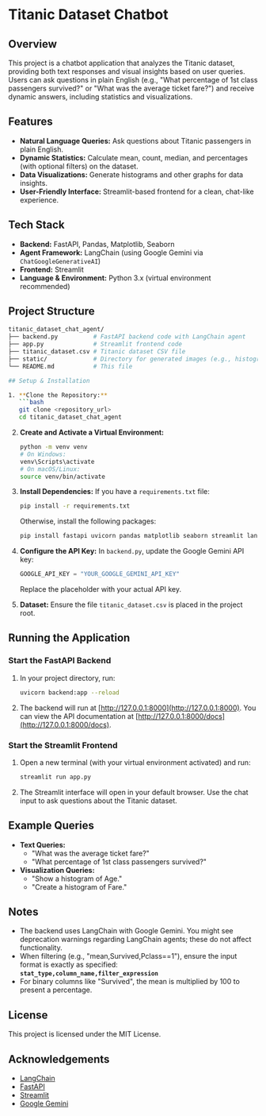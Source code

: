 # Titanic Dataset Chatbot

## Overview
This project is a chatbot application that analyzes the Titanic dataset, providing both text responses and visual insights based on user queries. Users can ask questions in plain English (e.g., "What percentage of 1st class passengers survived?" or "What was the average ticket fare?") and receive dynamic answers, including statistics and visualizations.

## Features
- **Natural Language Queries:** Ask questions about Titanic passengers in plain English.
- **Dynamic Statistics:** Calculate mean, count, median, and percentages (with optional filters) on the dataset.
- **Data Visualizations:** Generate histograms and other graphs for data insights.
- **User-Friendly Interface:** Streamlit-based frontend for a clean, chat-like experience.

## Tech Stack
- **Backend:** FastAPI, Pandas, Matplotlib, Seaborn
- **Agent Framework:** LangChain (using Google Gemini via `ChatGoogleGenerativeAI`)
- **Frontend:** Streamlit
- **Language & Environment:** Python 3.x (virtual environment recommended)

## Project Structure
```bash
titanic_dataset_chat_agent/
├── backend.py          # FastAPI backend code with LangChain agent
├── app.py              # Streamlit frontend code
├── titanic_dataset.csv # Titanic dataset CSV file
├── static/             # Directory for generated images (e.g., histograms)
└── README.md           # This file

## Setup & Installation

1. **Clone the Repository:**
   ```bash
   git clone <repository_url>
   cd titanic_dataset_chat_agent
   ```

2. **Create and Activate a Virtual Environment:**
   ```bash
   python -m venv venv
   # On Windows:
   venv\Scripts\activate
   # On macOS/Linux:
   source venv/bin/activate
   ```

3. **Install Dependencies:**
   If you have a `requirements.txt` file:
   ```bash
   pip install -r requirements.txt
   ```
   Otherwise, install the following packages:
   ```bash
   pip install fastapi uvicorn pandas matplotlib seaborn streamlit langchain langchain_google_genai pydantic
   ```

4. **Configure the API Key:**
   In `backend.py`, update the Google Gemini API key:
   ```python
   GOOGLE_API_KEY = "YOUR_GOOGLE_GEMINI_API_KEY"
   ```
   Replace the placeholder with your actual API key.

5. **Dataset:**
   Ensure the file `titanic_dataset.csv` is placed in the project root.

## Running the Application

### Start the FastAPI Backend
1. In your project directory, run:
   ```bash
   uvicorn backend:app --reload
   ```
2. The backend will run at [http://127.0.0.1:8000](http://127.0.0.1:8000). You can view the API documentation at [http://127.0.0.1:8000/docs](http://127.0.0.1:8000/docs).

### Start the Streamlit Frontend
1. Open a new terminal (with your virtual environment activated) and run:
   ```bash
   streamlit run app.py
   ```
2. The Streamlit interface will open in your default browser. Use the chat input to ask questions about the Titanic dataset.

## Example Queries
- **Text Queries:**
  - "What was the average ticket fare?"
  - "What percentage of 1st class passengers survived?"
- **Visualization Queries:**
  - "Show a histogram of Age."
  - "Create a histogram of Fare."

## Notes
- The backend uses LangChain with Google Gemini. You might see deprecation warnings regarding LangChain agents; these do not affect functionality.
- When filtering (e.g., "mean,Survived,Pclass==1"), ensure the input format is exactly as specified:  
  **`stat_type,column_name,filter_expression`**
- For binary columns like "Survived", the mean is multiplied by 100 to present a percentage.

## License
This project is licensed under the MIT License. 

## Acknowledgements
- [LangChain](https://python.langchain.com/)
- [FastAPI](https://fastapi.tiangolo.com/)
- [Streamlit](https://streamlit.io/)
- [Google Gemini](https://cloud.google.com/vertex-ai)
```
